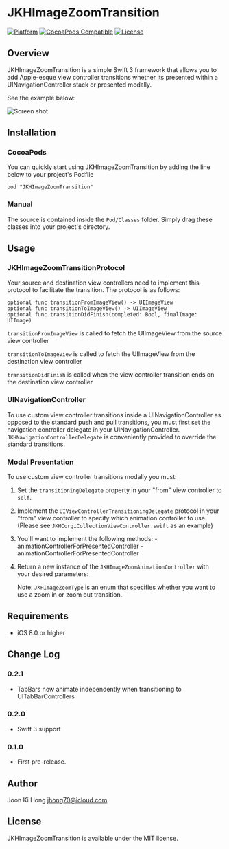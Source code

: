 # JKHImageZoomTransition
[![Platform](https://img.shields.io/cocoapods/p/JKHImageZoomTransition.svg?style=flat)](https://img.shields.io/cocoapods/p/JKHImageZoomTransition.svg)
[![CocoaPods Compatible](https://img.shields.io/cocoapods/v/JKHImageZoomTransition.svg?style=flat)](https://img.shields.io/cocoapods/v/JKHImageZoomTransition.svg)
[![License](https://img.shields.io/cocoapods/l/JKHImageZoomTransition.svg?style=flat)](https://img.shields.io/cocoapods/l/JKHImageZoomTransition.svg)

## Overview

JKHImageZoomTransition is a simple Swift 3 framework that allows you to add Apple-esque view controller transitions whether its presented within a UINavigationController stack or presented modally.

See the example below:


![Screen shot](Images/zoom.gif)


## Installation

### CocoaPods

You can quickly start using JKHImageZoomTransition by adding the line below to your project's Podfile  

```pod "JKHImageZoomTransition"```

### Manual

The source is contained inside the ```Pod/Classes``` folder. Simply drag these classes into your project's directory.


## Usage

### JKHImageZoomTransitionProtocol

Your source and destination view controllers need to implement this protocol to facilitate the transition. The protocol is as follows:

	optional func transitionFromImageView() -> UIImageView
    optional func transitionToImageView() -> UIImageView
    optional func transitionDidFinish(completed: Bool, finalImage: UIImage)


```transitionFromImageView``` is called to fetch the UIImageView from the source view controller

```transitionToImageView``` is called to fetch the UIImageView from the destination view controller

```transitionDidFinish``` is called when the view controller transition ends on the destination view controller

### UINavigationController

To use custom view controller transitions inside a UINavigationController as opposed to the standard push and pull transitions, you must first set the navigation controller delegate in your UINavigationController. ```JKHNavigationControllerDelegate``` is conveniently provided to override the standard transitions.

### Modal Presentation

To use custom view controller transitions modally you must:

1. Set the ```transitioningDelegate``` property in your "from" view controller to ```self```.
2. Implement the ```UIViewControllerTransitioningDelegate``` protocol in your "from" view controller to specify which animation controller to use. (Please see ```JKHCorgiCollectionViewController.swift``` as an example)
3. You'll want to implement the following methods:
			- animationControllerForPresentedController
			- animationControllerForPresentedController
4. Return a new instance of the ```JKHImageZoomAnimationController``` with your desired parameters:

	Note: ```JKHImageZoomType``` is an enum that specifies whether you want to use a zoom in or zoom out transition.


## Requirements

- iOS 8.0 or higher

## Change Log

### 0.2.1
- TabBars now animate independently when transitioning to UITabBarControllers

### 0.2.0
- Swift 3 support

### 0.1.0
- First pre-release.

## Author

Joon Ki Hong jhong70@icloud.com

## License

JKHImageZoomTransition is available under the MIT license.
